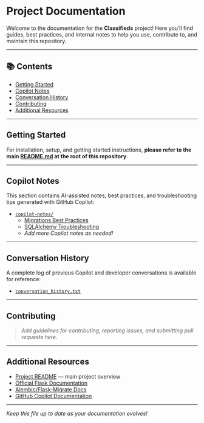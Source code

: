 # Project Documentation

Welcome to the documentation for the **Classifieds** project! Here you’ll find guides, best practices, and internal notes to help you use, contribute to, and maintain this repository.

---

## 📚 Contents

- [Getting Started](#getting-started)
- [Copilot Notes](#copilot-notes)
- [Conversation History](#conversation-history)
- [Contributing](#contributing)
- [Additional Resources](#additional-resources)

---

## Getting Started

For installation, setup, and getting started instructions, **please refer to the main [README.md](../README.md) at the root of this repository**.

---

## Copilot Notes

This section contains AI-assisted notes, best practices, and troubleshooting tips generated with GitHub Copilot:

- [`copilot-notes/`](./copilot-notes/)
    - [Migrations Best Practices](./copilot-notes/migrations-best-practices.md)
    - [SQLAlchemy Troubleshooting](./copilot-notes/sqlalchemy-troubleshooting.md)
    - _Add more Copilot notes as needed!_

---

## Conversation History

A complete log of previous Copilot and developer conversations is available for reference:

- [`conversation_history.txt`](./misc/copilot-conversation-history.txt)

---

## Contributing

> _Add guidelines for contributing, reporting issues, and submitting pull requests here._

---

## Additional Resources

- [Project README](../README.md) — main project overview
- [Official Flask Documentation](https://flask.palletsprojects.com/)
- [Alembic/Flask-Migrate Docs](https://alembic.sqlalchemy.org/en/latest/)
- [GitHub Copilot Documentation](https://docs.github.com/copilot)

---

_Keep this file up to date as your documentation evolves!_